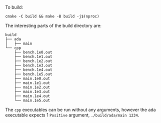 To build:
```shell
cmake -C build && make -B build -j$(nproc)
```
The interesting parts of the build directory are:
```
build
├── ada
│   ├── main
└── cpp
    ├── bench.1e0.out
    ├── bench.1e1.out
    ├── bench.1e2.out
    ├── bench.1e3.out
    ├── bench.1e4.out
    ├── bench.1e5.out
    ├── main.1e0.out
    ├── main.1e1.out
    ├── main.1e2.out
    ├── main.1e3.out
    ├── main.1e4.out
    └── main.1e5.out
```
The `cpp` executables can be run without any arguments, however the ada executable expects 1 `Positive` argument, `./build/ada/main 1234`.
